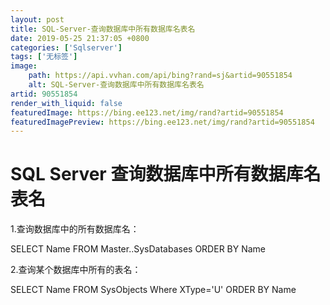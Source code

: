 ```yaml
---
layout: post
title: SQL-Server-查询数据库中所有数据库名表名
date: 2019-05-25 21:37:05 +0800
categories: ['Sqlserver']
tags: ['无标签']
image:
    path: https://api.vvhan.com/api/bing?rand=sj&artid=90551854
    alt: SQL-Server-查询数据库中所有数据库名表名
artid: 90551854
render_with_liquid: false
featuredImage: https://bing.ee123.net/img/rand?artid=90551854
featuredImagePreview: https://bing.ee123.net/img/rand?artid=90551854
---
```


# SQL Server 查询数据库中所有数据库名表名

1.查询数据库中的所有数据库名：

SELECT Name FROM Master..SysDatabases ORDER BY Name

2.查询某个数据库中所有的表名：

SELECT Name FROM SysObjects Where XType='U' ORDER BY Name